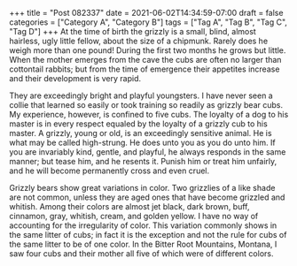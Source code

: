 +++
title = "Post 082337"
date = 2021-06-02T14:34:59-07:00
draft = false
categories = ["Category A", "Category B"]
tags = ["Tag A", "Tag B", "Tag C", "Tag D"]
+++
At the time of birth the grizzly is a small, blind, almost hairless, ugly little fellow, about the size of a chipmunk. Rarely does he weigh more than one pound! During the first two months he grows but little. When the mother emerges from the cave the cubs are often no larger than cottontail rabbits; but from the time of emergence their appetites increase and their development is very rapid.

They are exceedingly bright and playful youngsters. I have never seen a collie that learned so easily or took training so readily as grizzly bear cubs. My experience, however, is confined to five cubs. The loyalty of a dog to his master is in every respect equaled by the loyalty of a grizzly cub to his master. A grizzly, young or old, is an exceedingly sensitive animal. He is what may be called high-strung. He does unto you as you do unto him. If you are invariably kind, gentle, and playful, he always responds in the same manner; but tease him, and he resents it. Punish him or treat him unfairly, and he will become permanently cross and even cruel.

Grizzly bears show great variations in color. Two grizzlies of a like shade are not common, unless they are aged ones that have become grizzled and whitish. Among their colors are almost jet black, dark brown, buff, cinnamon, gray, whitish, cream, and golden yellow. I have no way of accounting for the irregularity of color. This variation commonly shows in the same litter of cubs; in fact it is the exception and not the rule for cubs of the same litter to be of one color. In the Bitter Root Mountains, Montana, I saw four cubs and their mother all five of which were of different colors.
